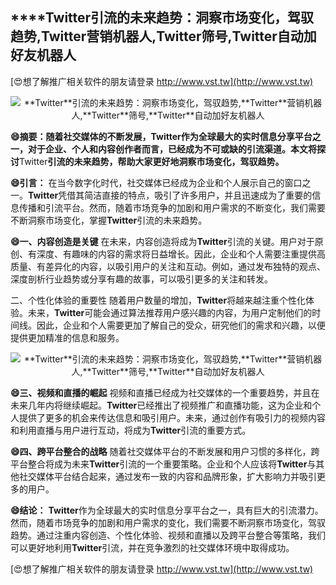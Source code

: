 ## ****Twitter**引流的未来趋势：洞察市场变化，驾驭趋势,**Twitter**营销机器人,**Twitter**筛号,**Twitter**自动加好友机器人**

[😍想了解推广相关软件的朋友请登录 http://www.vst.tw](http://www.vst.tw)

 <center><img src="https://vst.tw/MP4/tuiguang/png/2.png" alt="**Twitter**引流的未来趋势：洞察市场变化，驾驭趋势,**Twitter**营销机器人,**Twitter**筛号,**Twitter**自动加好友机器人"></center>

**😄摘要：随着社交媒体的不断发展，**Twitter**作为全球最大的实时信息分享平台之一，对于企业、个人和内容创作者而言，已经成为不可或缺的引流渠道。本文将探讨**Twitter**引流的未来趋势，帮助大家更好地洞察市场变化，驾驭趋势。**

**😄引言：**
在当今数字化时代，社交媒体已经成为企业和个人展示自己的窗口之一。**Twitter**凭借其简洁直接的特点，吸引了许多用户，并且迅速成为了重要的信息传播和引流平台。然而，随着市场竞争的加剧和用户需求的不断变化，我们需要不断洞察市场变化，掌握**Twitter**引流的未来趋势。

**😄一、内容创造是关键**
在未来，内容创造将成为**Twitter**引流的关键。用户对于原创、有深度、有趣味的内容的需求将日益增长。因此，企业和个人需要注重提供高质量、有差异化的内容，以吸引用户的关注和互动。例如，通过发布独特的观点、深度剖析行业趋势或分享有趣的故事，可以吸引更多的关注和转发。

二、个性化体验的重要性
随着用户数量的增加，**Twitter**将越来越注重个性化体验。未来，**Twitter**可能会通过算法推荐用户感兴趣的内容，为用户定制他们的时间线。因此，企业和个人需要更加了解自己的受众，研究他们的需求和兴趣，以便提供更加精准的信息和服务。

 <center><img src="https://vst.tw/MP4/tuiguang/png/8.png" alt="**Twitter**引流的未来趋势：洞察市场变化，驾驭趋势,**Twitter**营销机器人,**Twitter**筛号,**Twitter**自动加好友机器人"></center>

**😄三、视频和直播的崛起**
视频和直播已经成为社交媒体的一个重要趋势，并且在未来几年内将继续崛起。**Twitter**已经推出了视频推广和直播功能，这为企业和个人提供了更多的机会来传达信息和吸引用户。未来，通过创作有吸引力的视频内容和利用直播与用户进行互动，将成为**Twitter**引流的重要方式。

**😄四、跨平台整合的战略**
随着社交媒体平台的不断发展和用户习惯的多样化，跨平台整合将成为未来**Twitter**引流的一个重要策略。企业和个人应该将**Twitter**与其他社交媒体平台结合起来，通过发布一致的内容和品牌形象，扩大影响力并吸引更多的用户。

**😄结论：**
**Twitter**作为全球最大的实时信息分享平台之一，具有巨大的引流潜力。然而，随着市场竞争的加剧和用户需求的变化，我们需要不断洞察市场变化，驾驭趋势。通过注重内容创造、个性化体验、视频和直播以及跨平台整合等策略，我们可以更好地利用**Twitter**引流，并在竞争激烈的社交媒体环境中取得成功。

[😍想了解推广相关软件的朋友请登录 http://www.vst.tw](http://www.vst.tw)



